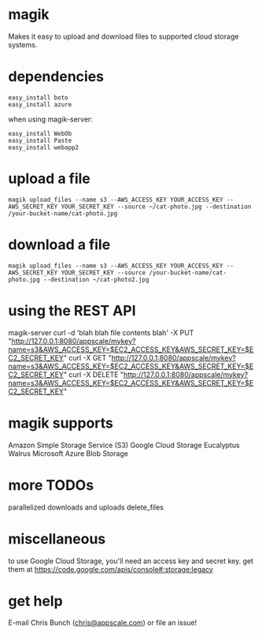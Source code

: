 magik
==============

Makes it easy to upload and download files to supported cloud storage systems.

dependencies
==============
```
easy_install boto
easy_install azure
```

when using magik-server:
```
easy_install WebOb
easy_install Paste
easy_install webapp2
```

upload a file
==============
```
magik upload_files --name s3 --AWS_ACCESS_KEY YOUR_ACCESS_KEY --AWS_SECRET_KEY YOUR_SECRET_KEY --source ~/cat-photo.jpg --destination /your-bucket-name/cat-photo.jpg
```

download a file
==============
```
magik upload_files --name s3 --AWS_ACCESS_KEY YOUR_ACCESS_KEY --AWS_SECRET_KEY YOUR_SECRET_KEY --source /your-bucket-name/cat-photo.jpg --destination ~/cat-photo2.jpg
```

using the REST API
==============
magik-server
curl -d 'blah blah file contents blah' -X PUT "http://127.0.0.1:8080/appscale/mykey?name=s3&AWS_ACCESS_KEY=$EC2_ACCESS_KEY&AWS_SECRET_KEY=$EC2_SECRET_KEY"
curl -X GET "http://127.0.0.1:8080/appscale/mykey?name=s3&AWS_ACCESS_KEY=$EC2_ACCESS_KEY&AWS_SECRET_KEY=$EC2_SECRET_KEY"
curl -X DELETE "http://127.0.0.1:8080/appscale/mykey?name=s3&AWS_ACCESS_KEY=$EC2_ACCESS_KEY&AWS_SECRET_KEY=$EC2_SECRET_KEY"


magik supports
==============
Amazon Simple Storage Service (S3)
Google Cloud Storage
Eucalyptus Walrus
Microsoft Azure Blob Storage

more TODOs
==============
parallelized downloads and uploads
delete_files

miscellaneous
==============
to use Google Cloud Storage, you'll need an access key and secret key. get them at https://code.google.com/apis/console#:storage:legacy

get help
==============
E-mail Chris Bunch (chris@appscale.com) or file an issue!
